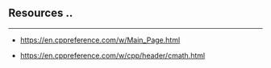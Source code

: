 ## Resources ..

---

- https://en.cppreference.com/w/Main_Page.html

- https://en.cppreference.com/w/cpp/header/cmath.html
